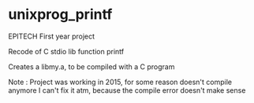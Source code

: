 # unixprog_printf

EPITECH First year project

Recode of C stdio lib function printf

Creates a libmy.a, to be compiled with a C program

Note : Project was working in 2015, for some reason doesn't compile anymore
       I can't fix it atm, because the compile error doesn't make sense

